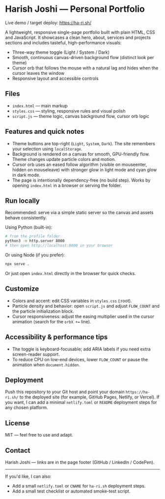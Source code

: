 # Harish Joshi — Personal Portfolio

Live demo / target deploy: https://ha-ri.sh/

A lightweight, responsive single-page portfolio built with plain HTML, CSS and JavaScript. It showcases a clean hero, about, services and projects sections and includes tasteful, high-performance visuals:

- Three-way theme toggle (Light / System / Dark)
- Smooth, continuous canvas-driven background flow (distinct look per theme)
- Cursor orb that follows the mouse with a natural lag and hides when the cursor leaves the window
- Responsive layout and accessible controls

## Files

- `index.html` — main markup
- `styles.css` — styling, responsive rules and visual polish
- `script.js` — theme logic, canvas background flow, cursor orb logic

## Features and quick notes

- Theme buttons are top-right (`Light`, `System`, `Dark`). The site remembers your selection using `localStorage`.
- Background is rendered on a canvas for smooth, GPU-friendly flow. Theme changes update particle colors and motion.
- Cursor orb uses an eased follow algorithm (visible on mouseenter, hidden on mouseleave) with stronger glow in light mode and cyan glow in dark mode.
- The page is intentionally dependency-free (no build step). Works by opening `index.html` in a browser or serving the folder.

## Run locally

Recommended: serve via a simple static server so the canvas and assets behave consistently.

Using Python (built-in):

```bash
# from the profile folder
python3 -m http.server 8000
# then open http://localhost:8000 in your browser
```

Or using Node (if you prefer):

```bash
npx serve .
```

Or just open `index.html` directly in the browser for quick checks.

## Customize

- Colors and accent: edit CSS variables in `styles.css` (:root).
- Particle density and behavior: open `script.js` and adjust `FLOW_COUNT` and the particle initialization block.
- Cursor responsiveness: adjust the easing multiplier used in the cursor animation (search for the `orbX +=` line).

## Accessibility & performance tips

- The toggle is keyboard-focusable; add ARIA labels if you need extra screen-reader support.
- To reduce CPU on low-end devices, lower `FLOW_COUNT` or pause the animation when `document.hidden`.

## Deployment

Push this repository to your Git host and point your domain `https://ha-ri.sh/` to the deployed site (for example, GitHub Pages, Netlify, or Vercel). If you want, I can add a minimal `netlify.toml` or `README` deployment steps for any chosen platform.

## License

MIT — feel free to use and adapt.

## Contact

Harish Joshi — links are in the page footer (GitHub / LinkedIn / CodePen).

---

If you'd like, I can also:
- Add a small `netlify.toml` or `CNAME` for `ha-ri.sh` deployment steps.
- Add a small test checklist or automated smoke-test script.
